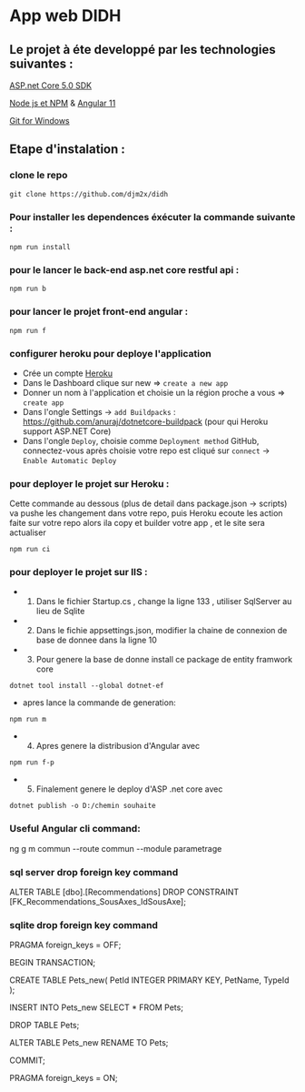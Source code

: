 # App web DIDH

## Le projet à éte developpé par les technologies suivantes : 
[ASP.net Core 5.0 SDK](https://dotnet.microsoft.com/download)

[Node js et NPM](https://nodejs.org/en/download/) & [Angular 11](https://cli.angular.io/)

[Git for Windows](https://git-scm.com/downloads)

## Etape d'instalation : 

### clone le repo
```
git clone https://github.com/djm2x/didh
```

### Pour installer les dependences éxécuter la commande suivante : 
```
npm run install
```

### pour le lancer le back-end asp.net core restful api :
```
npm run b
```

### pour lancer le projet front-end angular : 
```
npm run f 
```

### configurer heroku pour deploye l'application

- Crée un compte [Heroku](https://www.heroku.com/)
- Dans le Dashboard clique sur new => `create a new app`
- Donner un nom à l'application et choisie un la région proche a vous => `create app`
- Dans l'ongle Settings -> `add Buildpacks` : https://github.com/anuraj/dotnetcore-buildpack (pour qui Heroku support ASP.NET Core)
- Dans l'ongle `Deploy`, choisie comme `Deployment method` GitHub, connectez-vous après choisie votre repo est cliqué sur `connect` -> `Enable Automatic Deploy`


### pour deployer le projet sur Heroku : 
Cette commande au dessous (plus de detail dans package.json -> scripts) va pushe les changement dans votre repo, puis Heroku ecoute les action faite sur votre repo alors ila copy et builder votre app , et le site sera actualiser
```
npm run ci 
```
### pour deployer le projet sur IIS : 
- 1. Dans le fichier Startup.cs , change la ligne 133 , utiliser SqlServer au lieu de Sqlite
- 2. Dans le fichie appsettings.json, modifier la chaine de connexion de base de donnee dans la ligne 10
- 3. Pour genere la base de donne install ce package de entity framwork core
```
dotnet tool install --global dotnet-ef
```
- apres lance la commande de generation:
```
npm run m
```
- 4. Apres genere la distribusion d'Angular avec
```
npm run f-p
```
- 5. Finalement genere le deploy d'ASP .net core avec
```
dotnet publish -o D:/chemin souhaite
```

### Useful Angular cli command:
ng g m commun --route commun --module parametrage


### sql server drop foreign key command

ALTER TABLE [dbo].[Recommendations]
DROP CONSTRAINT  [FK_Recommendations_SousAxes_IdSousAxe]; 

### sqlite drop foreign key command
PRAGMA foreign_keys = OFF;

BEGIN TRANSACTION;

CREATE TABLE Pets_new( 
    PetId INTEGER PRIMARY KEY, 
    PetName,
    TypeId
);

INSERT INTO Pets_new SELECT * FROM Pets;

DROP TABLE Pets;

ALTER TABLE Pets_new RENAME TO Pets;

COMMIT;

PRAGMA foreign_keys = ON;